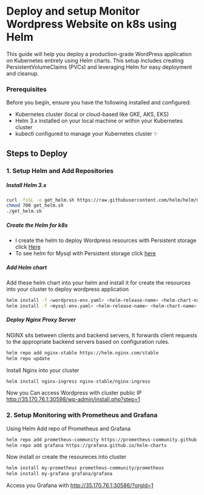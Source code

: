 # Deploy and setup Monitor Wordpress Website on k8s using Helm

This guide will help you deploy a production-grade WordPress application on Kubernetes entirely using Helm charts. This setup includes creating PersistentVolumeClaims (PVCs) and leveraging Helm for easy deployment and cleanup.

### Prerequisites
Before you begin, ensure you have the following installed and configured:
- Kubernetes cluster (local or cloud-based like GKE, AKS, EKS)
- Helm 3.x installed on your local machine or within your Kubernetes cluster
- kubectl configured to manage your Kubernetes cluster
✨
## Steps to Deploy
### 1. Setup Helm and Add Repositories
##### Install Helm 3.x

```sh
curl -fsSL -o get_helm.sh https://raw.githubusercontent.com/helm/helm/master/scripts/get-helm-3
chmod 700 get_helm.sh
./get_helm.sh
```

##### Create the Helm for k8s
- I create the helm to deploy Wordpress resources with Persistent storage click [Here](https://github.com/dixitrathi7/Syfe_Assignment/tree/main/helm-wordpress)
- To see helm for Mysql with Persistent storage click [here](https://github.com/dixitrathi7/Syfe_Assignment/tree/main/helm-sql) 
##### Add Helm chart
Add these helm chart into your helm and install it for create the resources into your cluster to deploy wordpress application 
```sh
helm install -f <wordpress-env.yaml> <helm-release-name> <helm-chart-name>
helm install -f <mysql-env.yaml> <helm-release-name> <helm-chart-name>
```
##### Deploy Nginx Proxy Server
NGINX sits between clients and backend servers, It forwards client requests to the appropriate backend servers based on configuration rules.
```sh
helm repo add nginx-stable https://helm.nginx.com/stable
helm repo update
```
Install Nginx into your cluster
```sh
helm install nginx-ingress nginx-stable/nginx-ingress
```
Now you Can access Wordpress with cluster public IP 
http://35.170.76.1:30598/wp-admin/install.php?step=1
### 2. Setup Monitoring with Prometheus and Grafana 
Using Helm Add repo of Prometheus and Grafana 
```sh
helm repo add prometheus-community https://prometheus-community.github.io/helm-charts
helm repo add grafana https://grafana.github.io/helm-charts
```
Now install or create the resoureces into cluster 
```sh
helm install my-prometheus prometheus-community/prometheus
helm install my-grafana grafana/grafana
```
Access you Grafana with 
http://35.170.76.1:30586/?orgId=1
